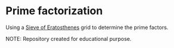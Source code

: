 # Prime factorization

Using a [Sieve of Eratosthenes](http://www.geeksforgeeks.org/sieve-of-eratosthenes/) grid to determine the prime factors.

NOTE: Repository created for educational purpose.
